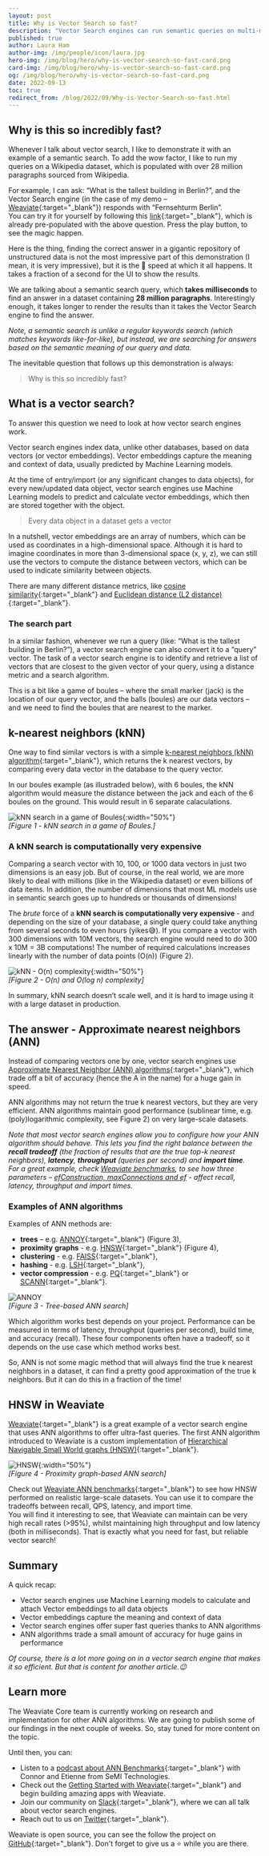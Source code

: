```yaml
---
layout: post
title: Why is Vector Search so fast?
description: "Vector Search engines can run semantic queries on multi-million datasets in milliseconds. How is that possible?"
published: true
author: Laura Ham
author-img: /img/people/icon/laura.jpg
hero-img: /img/blog/hero/why-is-vector-search-so-fast-card.png
card-img: /img/blog/hero/why-is-vector-search-so-fast-card.png
og: /img/blog/hero/why-is-vector-search-so-fast-card.png
date: 2022-09-13
toc: true
redirect_from: /blog/2022/09/Why-is-Vector-Search-so-fast.html
---
```


## Why is this so incredibly fast?

Whenever I talk about vector search, I like to demonstrate it with an example of a semantic search. To add the wow factor, I like to run my queries on a Wikipedia dataset, which is populated with over 28 million paragraphs sourced from Wikipedia.

For example, I can ask: “What is the tallest building in Berlin?”, and the Vector Search engine (in the case of my demo – [Weaviate](/developers/weaviate/current/){:target="_blank"}) responds with “Fernsehturm Berlin”.<br/>
You can try it for yourself by following this [link](https://link.semi.technology/3QYy9xX){:target="_blank"}, which is already pre-populated with the above question. Press the play button, to see the magic happen.

Here is the thing, finding the correct answer in a gigantic repository of unstructured data is not the most impressive part of this demonstration (I mean, it is very impressive), but it is the 🚀 speed at which it all happens. It takes a fraction of a second for the UI to show the results.

We are talking about a semantic search query, which **takes milliseconds** to find an answer in a dataset containing **28 million paragraphs**. Interestingly enough, it takes longer to render the results than it takes the Vector Search engine to find the answer.

*Note, a semantic search is unlike a regular keywords search (which matches keywords like-for-like), but instead, we are searching for answers based on the semantic meaning of our query and data.*

The inevitable question that follows up this demonstration is always:

> Why is this so incredibly fast?

## What is a vector search?
To answer this question we need to look at how vector search engines work. 

Vector search engines index data, unlike other databases, based on data vectors (or vector embeddings). Vector embeddings capture the meaning and context of data, usually predicted by Machine Learning models. 

At the time of entry/import (or any significant changes to data objects), for every new/updated data object, vector search engines use Machine Learning models to predict and calculate vector embeddings, which then are stored together with the object.

> Every data object in a dataset gets a vector

In a nutshell, vector embeddings are an array of numbers, which can be used as coordinates in a high-dimensional space. Although it is hard to imagine coordinates in more than 3-dimensional space (x, y, z), we can still use the vectors to compute the distance between vectors, which can be used to indicate similarity between objects. <br/>

There are many different distance metrics, like [cosine similarity](https://en.wikipedia.org/wiki/Cosine_similarity){:target="_blank"} and [Euclidean distance (L2 distance)](https://en.wikipedia.org/wiki/Euclidean_distance){:target="_blank"}.

### The search part
In a similar fashion, whenever we run a query (like: “What is the tallest building in Berlin?”), a vector search engine can also convert it to a “query” vector. The task of a vector search engine is to identify and retrieve a list of vectors that are closest to the given vector of your query, using a distance metric and a search algorithm. 

This is a bit like a game of boules – where the small marker (jack) is the location of our query vector, and the balls (boules) are our data vectors – and we need to find the boules that are nearest to the marker.

## k-nearest neighbors (kNN)
One way to find similar vectors is with a simple [k-nearest neighbors (kNN) algorithm](https://en.wikipedia.org/wiki/K-nearest_neighbors_algorithm){:target="_blank"}, which returns the k nearest vectors, by comparing every data vector in the database to the query vector. 

In our boules example (as illustraded below), with 6 boules, the kNN algorithm would measure the distance between the jack and each of the 6 boules on the ground. This would result in 6 separate calaculations.

![kNN search in a game of Boules](/img/blog/how-is-vector-search-so-fast/knn-boules.png){:width="50%"}<br/>
*[Figure 1 - kNN search in a game of Boules.]*

### A kNN search is computationally very expensive
Comparing a search vector with 10, 100, or 1000 data vectors in just two dimensions is an easy job. But of course, in the real world, we are more likely to deal with millions (like in the Wikipedia dataset) or even billions of data items. In addition, the number of dimensions that most ML models use in semantic search goes up to hundreds or thousands of dimensions!

The *brute* force of a **kNN search is computationally very expensive** - and depending on the size of your database, a single query could take anything from several seconds to even hours (yikes😅). If you compare a vector with 300 dimensions with 10M vectors, the search engine would need to do 300 x 10M = 3B computations! The number of required calculations increases linearly with the number of data points (O(n)) (Figure 2).

![kNN - O(n) complexity](/img/blog/how-is-vector-search-so-fast/knn-linear.png){:width="50%"}<br/>
*[Figure 2 - O(n) and O(log n) complexity]*

In summary, kNN search doesn’t scale well, and it is hard to image using it with a large dataset in production.

## The answer - Approximate nearest neighbors (ANN)
Instead of comparing vectors one by one, vector search engines use [Approximate Nearest Neighbor (ANN) algorithms](https://en.wikipedia.org/wiki/Nearest_neighbor_search#Approximation_methods){:target="_blank"}, which trade off a bit of accuracy (hence the A in the name) for a huge gain in speed.

ANN algorithms may not return the true k nearest vectors, but they are very efficient. ANN algorithms maintain good performance (sublinear time, e.g. (poly)logarithmic complexity, see Figure 2) on very large-scale datasets.

*Note that most vector search engines allow you to configure how your ANN algorithm should behave. This lets you find the right balance between the **recall tradeoff** (the fraction of results that are the true top-k nearest neighbors), **latency**, **throughput** (queries per second) and **import time**.*<br/>
*For a great example, check [Weaviate benchmarks](/developers/weaviate/current/benchmarks/ann.html#sift1m-1m-128d-vectors-l2-distance), to see how three parameters – [efConstruction, maxConnections and ef](/developers/weaviate/current/benchmarks/ann.html#what-is-being-measured) - affect recall, latency, throughput and import times.*

### Examples of ANN algorithms
Examples of ANN methods are:
* **trees** – e.g. [ANNOY](https://github.com/spotify/annoy){:target="_blank"} (Figure 3),
* **proximity** **graphs** - e.g. [HNSW](https://arxiv.org/abs/1603.09320){:target="_blank"} (Figure 4),
* **clustering** - e.g. [FAISS](https://github.com/facebookresearch/faiss){:target="_blank"},
* **hashing** - e.g. [LSH](https://en.wikipedia.org/wiki/Locality-sensitive_hashing){:target="_blank"},
* **vector compression** - e.g. [PQ](https://ieeexplore.ieee.org/document/5432202){:target="_blank"} or [SCANN](https://ai.googleblog.com/2020/07/announcing-scann-efficient-vector.html){:target="_blank"}.

![ANNOY](/img/blog/how-is-vector-search-so-fast/ann-annoy.png)<br/>
*[Figure 3 - Tree-based ANN search]*

Which algorithm works best depends on your project. Performance can be measured in terms of latency, throughput (queries per second), build time, and accuracy (recall). These four components often have a tradeoff, so it depends on the use case which method works best. 

So, ANN is not some magic method that will always find the true k nearest neighbors in a dataset, it can find a pretty good approximation of the true k neighbors. But it can do this in a fraction of the time! 

## HNSW in Weaviate
[Weaviate](/developers/weaviate/current/){:target="_blank"} is a great example of a vector search engine that uses ANN algorithms to offer ultra-fast queries. The first ANN algorithm introduced to Weaviate is a custom implementation of [Hierarchical Navigable Small World graphs (HNSW)](/developers/weaviate/current/vector-index-plugins/hnsw.html){:target="_blank"}.

![HNSW](/img/blog/how-is-vector-search-so-fast/ann-hnsw.png){:width="50%"}<br/>
*[Figure 4 - Proximity graph-based ANN search]*

Check out [Weaviate ANN benchmarks](/developers/weaviate/current/benchmarks/ann.html){:target="_blank"} to see how HNSW performed on realistic large-scale datasets. You can use it to compare the tradeoffs between recall, QPS, latency, and import time.<br/>
You will find it interesting to see, that Weaviate can maintain can be very high recall rates (>95%), whilst maintaining high throughput and low latency (both in milliseconds). That is exactly what you need for fast, but reliable vector search!

## Summary
A quick recap:
* Vector search engines use Machine Learning models to calculate and attach Vector embeddings to all data objects
* Vector embeddings capture the meaning and context of data
* Vector search engines offer super fast queries thanks to ANN algorithms
* ANN algorithms trade a small amount of accuracy for huge gains in performance

*Of course, there is a lot more going on in a vector search engine that makes it so efficient. But that is content for another article.😉*

## Learn more
The Weaviate Core team is currently working on research and implementation for other ANN algorithms. We are going to publish some of our findings in the next couple of weeks. So, stay tuned for more content on the topic.

Until then, you can:
* Listen to a [podcast about ANN Benchmarks](https://youtu.be/kG3ji89AFyQ){:target="_blank"} with Connor and Etienne from SeMI Technologies.
* Check out the [Getting Started with Weaviate](/developers/weaviate/current/getting-started/index.html){:target="_blank"} and begin building amazing apps with Weaviate.
* Join our community on [Slack](https://join.slack.com/t/weaviate/shared_invite/zt-goaoifjr-o8FuVz9b1HLzhlUfyfddhw){:target="_blank"}, where we can all talk about vector search engines.
* Reach out to us on [Twitter](https://twitter.com/weaviate_io){:target="_blank"}.

Weaviate is open source, you can see the follow the project on [GitHub](https://github.com/semi-technologies/weaviate){:target="_blank"}. Don't forget to give us a ⭐️ while you are there.